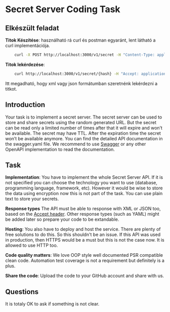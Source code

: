 # Secret Server Coding Task

## Elkészült feladat
**Titok Készítése**: használható rá curl és postman egyaránt, lent látható a curl implementációja.
```bash
    curl -X POST http://localhost:3000/v1/secret -H "Content-Type: application/x-www-form-urlencoded"  -d "secret=test&expireAfterViews=2&expireAfter=60"
```
**Titok lekérdezése**: 
```bash
    curl http://localhost:3000/v1/secret/{hash} -H "Accept: application/xml"
```
Itt megadható, hogy xml vagy json formátumban szeretnénk lekérdezni a titkot.
## Introduction
Your task is to implement a secret server. The secret server can be used to store and share secrets
using the random generated URL. But the secret can be read only a limited number of times after that
it will expire and won’t be available. The secret may have TTL. After the expiration time the secret
won’t be available anymore. You can find the detailed API documentation in the swagger.yaml file.
We recommend to use [Swagger](https://editor.swagger.io/) or any other OpenAPI implementation to
read the documentation. 

## Task
**Implementation**: You have to implement the whole Secret Server API. If it is not specified you can choose the technology
you want to use (database, programming language, framework, etc). However it would be wise to store the data using encryption now this is not part of the task. You can use plain text to store your secrets.

**Response types**
The API must be able to response with XML or JSON too, based on the [Accept header](https://developer.mozilla.org/en-US/docs/Web/HTTP/Headers/Accept). Other response types (such as YAML) might be added later so prepare your code to be extandable. 

**Hosting**: You also have to deploy and host the service. There are plenty of free solutions to do this. So this shouldn't
be an issue. If this API was used in production, then HTTPS would be a must but this is not the case now. It is allowed to use HTTP too.

**Code quality matters**: We love OOP style well documented PSR compatible clean code. Automation test coverage is not a requirement but definitely is a plus.

**Share the code**: Upload the code to your GitHub account and share with us.

## Questions
It is totaly OK to ask if something is not clear. 

